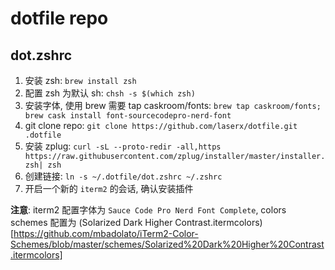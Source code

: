 # dotfile repo

## dot.zshrc
1. 安装 zsh: `brew install zsh`
1. 配置 zsh 为默认 sh: `chsh -s $(which zsh)`
1. 安装字体, 使用 brew 需要 tap caskroom/fonts: `brew tap caskroom/fonts; brew cask install font-sourcecodepro-nerd-font`
1. git clone repo: `git clone https://github.com/laserx/dotfile.git .dotfile`
1. 安装 zplug: `curl -sL --proto-redir -all,https https://raw.githubusercontent.com/zplug/installer/master/installer.zsh| zsh`
1. 创建链接: `ln -s ~/.dotfile/dot.zshrc ~/.zshrc`
1. 开启一个新的 `iterm2` 的会话, 确认安装插件

**注意**: iterm2 配置字体为 `Sauce Code Pro Nerd Font Complete`, colors schemes 配置为 (Solarized Dark Higher Contrast.itermcolors)[https://github.com/mbadolato/iTerm2-Color-Schemes/blob/master/schemes/Solarized%20Dark%20Higher%20Contrast.itermcolors]